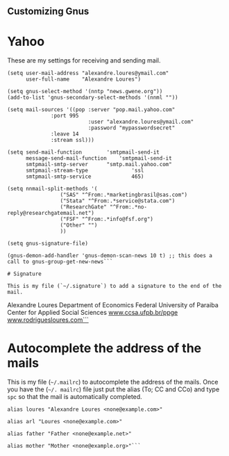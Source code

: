 ## Customizing  Gnus

# Yahoo

These are my settings for receiving and sending mail.

```
(setq user-mail-address	"alexandre.loures@ymail.com"
      user-full-name	"Alexandre Loures")

(setq gnus-select-method '(nntp "news.gwene.org"))
(add-to-list 'gnus-secondary-select-methods '(nnml ""))

(setq mail-sources '((pop :server "pop.mail.yahoo.com"
			  :port 995
                          :user "alexandre.loures@ymail.com"
                          :password "mypasswordsecret"
			  :leave 14
			  :stream ssl)))

(setq send-mail-function		'smtpmail-send-it
      message-send-mail-function	'smtpmail-send-it
      smtpmail-smtp-server		"smtp.mail.yahoo.com"
      smtpmail-stream-type              'ssl
      smtpmail-smtp-service             465)

(setq nnmail-split-methods '(
			     ("SAS" "^From:.*marketingbrasil@sas.com")
			     ("Stata" "^From:.*service@stata.com")
			     ("ResearchGate" "^From:.*no-reply@researchgatemail.net")
			     ("FSF" "^From:.*info@fsf.org")
			     ("Other" "")
			     ))

(setq gnus-signature-file)

(gnus-demon-add-handler 'gnus-demon-scan-news 10 t) ;; this does a call to gnus-group-get-new-news```

# Signature

This is my file (`~/.signature`) to add a signature to the end of the mail.

```
Alexandre Loures
Department of Economics
Federal University of Paraiba
Center for Applied Social Sciences
www.ccsa.ufpb.br/ppge
www.rodriguesloures.com```

# Autocomplete the address of the mails

This is my file (`~/.mailrc`) to autocomplete the address of the mails. Once you have the (`~/. mailrc`) file just put the alias (To; CC and CCo) and type `spc` so that the mail is automatically completed. 

```
alias loures "Alexandre Loures <none@example.com>"

alias arl "Loures <none@example.com>"

alias father "Father <none@example.net>"

alias mother "Mother <none@example.org>"```